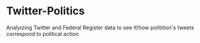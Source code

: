 # Twitter-Politics
Analyizing Twitter and Federal Register data to see if/how politition's tweets correspond to political action
